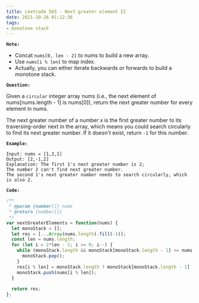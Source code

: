 ```yaml
---
title: Leetcode 503 - Next greater element II
date: 2021-10-26 01:12:36
tags:
- monotone stack
---
```

**`Note:`**
- Concat `nums[0, len - 2]` to nums to build a new array.
- Use `nums[i % len]` to map index.
- Actually, you can either iterate backwards or forwards to build a monotone stack.

**`Question:`**

Given a `circular` integer array nums (i.e., the next element of nums[nums.length - 1] is nums[0]), return the next greater number for every element in nums.

The next greater number of a number x is the first greater number to its traversing-order next in the array, which means you could search circularly to find its next greater number. If it doesn't exist, return `-1` for this number.

**`Example:`**
```
Input: nums = [1,2,1]
Output: [2,-1,2]
Explanation: The first 1's next greater number is 2; 
The number 2 can't find next greater number. 
The second 1's next greater number needs to search circularly, which is also 2.
```

**`Code:`**
```javascript
/**
 * @param {number[]} nums
 * @return {number[]}
 */
var nextGreaterElements = function(nums) {
  let monoStack = [];
  let res = [...Array(nums.length).fill(-1)];
  const len = nums.length;
  for (let i = 2*len - 1; i >= 0; i--) {
    while (monoStack.length && monoStack[monoStack.length - 1] <= nums[i % len]) {
      monoStack.pop();
    }
    res[i % len] = monoStack.length ? monoStack[monoStack.length - 1] : -1;
    monoStack.push(nums[i % len]);
  }
  
  return res;
};
```
